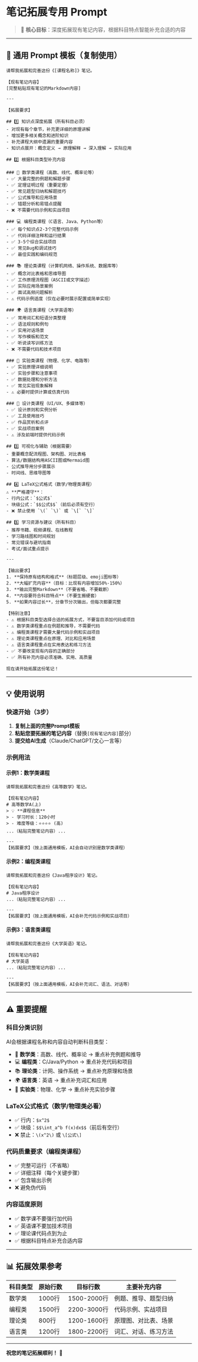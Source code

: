 # 笔记拓展专用 Prompt

> 🎯 **核心目标**：深度拓展现有笔记内容，根据科目特点智能补充合适的内容

---

## 📝 通用 Prompt 模板（复制使用）

```
请帮我拓展和完善这份《[课程名称]》笔记。

【现有笔记内容】
[完整粘贴现有笔记的Markdown内容]

---

【拓展要求】

## 1️⃣ 知识点深度拓展（所有科目必须）
- 对现有每个章节，补充更详细的原理讲解
- 增加更多相关概念和进阶知识
- 补充课程大纲中遗漏的重要内容
- 知识点展开：概念定义 → 原理解释 → 深入理解 → 实际应用

## 2️⃣ 根据科目类型补充内容

### 📐 数学类课程（高数、线代、概率论等）
- ✅ 大量完整的例题和解题步骤
- ✅ 定理证明过程（重要定理）
- ✅ 常见题型归纳和解题技巧
- ✅ 公式推导和应用场景
- ✅ 错题分析和易错点提醒
- ❌ 不需要代码示例和实战项目

### 💻 编程类课程（C语言、Java、Python等）
- ✅ 每个知识点2-3个完整代码示例
- ✅ 代码详细注释和运行结果
- ✅ 3-5个综合实战项目
- ✅ 常见Bug和调试技巧
- ✅ 最佳实践和编码规范

### 📚 理论类课程（计算机网络、操作系统、数据库等）
- ✅ 概念对比表格和思维导图
- ✅ 工作原理流程图（ASCII或文字描述）
- ✅ 实际应用场景案例
- ✅ 面试高频问题解析
- ⚠️ 代码示例适度（仅在必要时展示配置或简单实现）

### 🌍 语言类课程（大学英语等）
- ✅ 常用词汇和短语分类整理
- ✅ 语法规则和例句
- ✅ 实用对话场景
- ✅ 写作模板和范文
- ✅ 听说读写训练方法
- ❌ 不需要代码和技术项目

### 🔬 实验类课程（物理、化学、电路等）
- ✅ 实验原理详细说明
- ✅ 实验步骤和注意事项
- ✅ 数据处理和分析方法
- ✅ 常见实验现象解释
- ⚠️ 必要时提供计算或仿真代码

### 🎨 设计类课程（UI/UX、多媒体等）
- ✅ 设计原则和实例分析
- ✅ 工具使用技巧
- ✅ 作品赏析和点评
- ✅ 实战项目案例
- ⚠️ 涉及前端时提供代码示例

## 3️⃣ 可视化与辅助（根据需要）
- 重要概念配流程图、架构图、对比表格
- 算法/数据结构用ASCII图或Mermaid图
- 公式推导用分步骤展示
- 时间线、思维导图等

## 4️⃣ LaTeX公式格式（数学/物理类课程）
⚠️ **严格遵守**：
- 行内公式：`$公式$`
- 块级公式：`$$公式$$`（前后必须有空行）
- ❌ 禁止使用 `\(` `\)` 或 `\[` `\]`

## 5️⃣ 学习资源与建议（所有科目）
- 推荐书籍、视频课程、在线教程
- 学习路线图和时间规划
- 常见错误与避坑指南
- 考试/面试重点提示

---

【输出要求】
1. **保持原有结构和格式**（标题层级、emoji图标等）
2. **大幅扩充内容**（目标：比现有内容增加50%-150%）
3. **输出完整Markdown**（不要省略、不要截断）
4. **内容要符合科目特点**（不要生搬硬套）
5. **如果内容过长**，分章节分次输出，但每次都要完整

【特别注意】
- ⚠️ 根据科目类型选择合适的拓展方式，不要盲目添加代码或项目
- ⚠️ 数学类课程重点在例题和推导，不需要代码
- ⚠️ 编程类课程才需要大量代码示例和实战项目
- ⚠️ 理论类课程重点在原理、对比和应用场景
- ⚠️ 语言类课程重点在实用表达和练习方法
- ✅ 不要改变现有内容的正确部分
- ✅ 所有补充内容必须准确、实用、高质量

现在请开始拓展这份笔记！
```

---

## 💡 使用说明

### 快速开始（3步）

1. **复制上面的完整Prompt模板**
2. **粘贴您要拓展的笔记内容**（替换`[现有笔记内容]`部分）
3. **提交给AI生成**（Claude/ChatGPT/文心一言等）

### 示例用法

#### 示例1：数学类课程
```
请帮我拓展和完善这份《高等数学》笔记。

【现有笔记内容】
# 高等数学A(上)
> 💡 **课程信息**
> - 学习时长：120小时
> - 难度等级：⭐⭐⭐⭐ (高)
...（粘贴完整笔记内容）...

---
【拓展要求】（按上面通用模板，AI会自动识别是数学类课程）
```

#### 示例2：编程类课程
```
请帮我拓展和完善这份《Java程序设计》笔记。

【现有笔记内容】
# Java程序设计
...（粘贴完整笔记内容）...

---
【拓展要求】（按上面通用模板，AI会补充代码示例和实战项目）
```

#### 示例3：语言类课程
```
请帮我拓展和完善这份《大学英语》笔记。

【现有笔记内容】
# 大学英语
...（粘贴完整笔记内容）...

---
【拓展要求】（按上面通用模板，AI会补充词汇、语法、对话等）
```

---

## ⚠️ 重要提醒

### 科目分类识别
AI会根据课程名称和内容自动判断科目类型：
- 📐 **数学类**：高数、线代、概率论 → 重点补充例题和推导
- 💻 **编程类**：C/Java/Python → 重点补充代码和项目
- 📚 **理论类**：计网、操作系统 → 重点补充原理和场景
- 🌍 **语言类**：英语 → 重点补充词汇和应用
- 🔬 **实验类**：物理、化学 → 重点补充实验步骤

### LaTeX公式格式（数学/物理类必看）
- ✅ 行内：`$x^2$`
- ✅ 块级：`$$\int_a^b f(x)dx$$`（前后有空行）
- ❌ 禁止：`\(x^2\)` 或 `\[公式\]`

### 代码质量要求（编程类课程）
- ✅ 完整可运行（不省略）
- ✅ 详细注释（每个关键步骤）
- ✅ 包含输出示例
- ❌ 避免伪代码

### 内容适度原则
- ✅ 数学课不要强行加代码
- ✅ 英语课不要加技术项目
- ✅ 理论课代码点到为止
- ✅ 根据科目特点补充合适内容

---

## 📊 拓展效果参考

| 科目类型 | 原始行数 | 目标行数 | 主要补充内容 |
|---------|---------|---------|-------------|
| 数学类 | 1000行 | 1500-2000行 | 例题、推导、题型归纳 |
| 编程类 | 1500行 | 2200-3000行 | 代码示例、实战项目 |
| 理论类 | 800行 | 1200-1600行 | 原理图、对比表、场景 |
| 语言类 | 1200行 | 1800-2200行 | 词汇、对话、练习方法 |

---

**祝您的笔记拓展顺利！** 🚀
